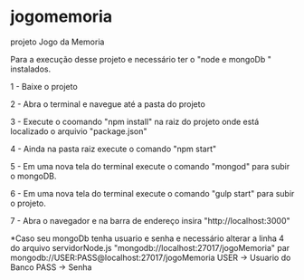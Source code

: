 # jogomemoria
projeto Jogo da Memoria

Para a execução desse projeto e necessário ter o "node e mongoDb "  instalados.


1 - Baixe o projeto

2 - Abra o terminal e navegue até a pasta do projeto

3 - Execute o coomando "npm install" na raiz do projeto onde está localizado o arquivio "package.json"

4 - Ainda na pasta raiz execute o comando "npm start"

5 - Em uma nova tela do terminal execute o comando "mongod"  para subir o mongoDB.

6 - Em uma nova tela do terminal execute o comando "gulp start"  para subir o projeto.

7 - Abra o navegador e na barra de endereço insira "http://localhost:3000"


*Caso seu mongoDb tenha usuario e senha e necessário alterar a linha 4 do arquivo servidorNode.js "mongodb://localhost:27017/jogoMemoria" 
par mongodb://USER:PASS@localhost:27017/jogoMemoria
USER -> Usuario do Banco
PASS -> Senha
